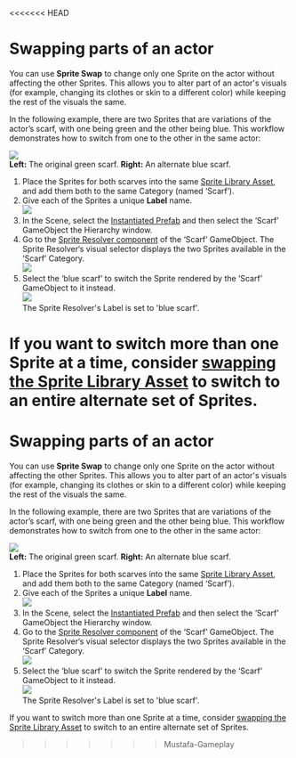 <<<<<<< HEAD
# Swapping parts of an actor
You can use __Sprite Swap__ to change only one Sprite on the actor without affecting the other Sprites. This allows you to alter part of an actor's visuals (for example, changing its clothes or skin to a different color) while keeping the rest of the visuals the same.

In the following example, there are two Sprites that are variations of the actor’s scarf, with one being green and the other being blue. This workflow demonstrates how to switch from one to the other in the same actor:

![](images/bothscarves.PNG)<br/>__Left:__ The original green scarf. __Right:__ An alternate blue scarf.

1. Place the Sprites for both scarves into the same [Sprite Library Asset](SLAsset.md), and add them both to the same Category (named ‘Scarf’).
   <br/>
2. Give each of the Sprites a unique __Label__ name.<br/>![](images/2d-anim-change-parts-SLAsset.png)
   <br/>
3. In the Scene, select the [Instantiated Prefab](https://docs.unity3d.com/Manual/InstantiatingPrefabs.html) and then select the ‘Scarf’ GameObject the Hierarchy window.
   <br/>
4. Go to the [Sprite Resolver component](SLAsset.md#sprite-resolver-component) of the ‘Scarf’ GameObject. The Sprite Resolver‘s visual selector displays the two Sprites available in the ‘Scarf’ Category.<br/>![](images/2d-anim-change-parts-select-green.png)
   <br/>
5. Select the ‘blue scarf’ to switch the Sprite rendered by the ‘Scarf’ GameObject to it instead.<br/>![](images/2d-anim-change-parts-select-blue.png)<br/>The Sprite Resolver's Label is set to 'blue scarf'.

If you want to switch more than one Sprite at a time, consider [swapping the Sprite Library Asset](SLASwap.md) to switch to an entire alternate set of Sprites.
=======
# Swapping parts of an actor
You can use __Sprite Swap__ to change only one Sprite on the actor without affecting the other Sprites. This allows you to alter part of an actor's visuals (for example, changing its clothes or skin to a different color) while keeping the rest of the visuals the same.

In the following example, there are two Sprites that are variations of the actor’s scarf, with one being green and the other being blue. This workflow demonstrates how to switch from one to the other in the same actor:

![](images/bothscarves.PNG)<br/>__Left:__ The original green scarf. __Right:__ An alternate blue scarf.

1. Place the Sprites for both scarves into the same [Sprite Library Asset](SLAsset.md), and add them both to the same Category (named ‘Scarf’).
   <br/>
2. Give each of the Sprites a unique __Label__ name.<br/>![](images/2d-anim-change-parts-SLAsset.png)
   <br/>
3. In the Scene, select the [Instantiated Prefab](https://docs.unity3d.com/Manual/InstantiatingPrefabs.html) and then select the ‘Scarf’ GameObject the Hierarchy window.
   <br/>
4. Go to the [Sprite Resolver component](SLAsset.md#sprite-resolver-component) of the ‘Scarf’ GameObject. The Sprite Resolver‘s visual selector displays the two Sprites available in the ‘Scarf’ Category.<br/>![](images/2d-anim-change-parts-select-green.png)
   <br/>
5. Select the ‘blue scarf’ to switch the Sprite rendered by the ‘Scarf’ GameObject to it instead.<br/>![](images/2d-anim-change-parts-select-blue.png)<br/>The Sprite Resolver's Label is set to 'blue scarf'.

If you want to switch more than one Sprite at a time, consider [swapping the Sprite Library Asset](SLASwap.md) to switch to an entire alternate set of Sprites.
>>>>>>> Mustafa-Gameplay
